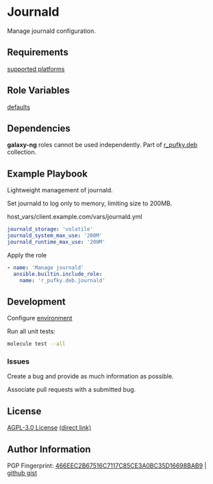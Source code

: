 # Journald
Manage journald configuration.

## Requirements
[supported platforms](https://github.com/r-pufky/ansible_journald/blob/main/meta/main.yml)

## Role Variables
[defaults](https://github.com/r-pufky/ansible_journald/blob/main/defaults/main.yml)

## Dependencies
**galaxy-ng** roles cannot be used independently. Part of
[r_pufky.deb](https://github.com/r-pufky/ansible_collection_deb) collection.

## Example Playbook
Lightweight management of journald.

Set journald to log only to memory, limiting size to 200MB.

host_vars/client.example.com/vars/journald.yml
``` yaml
journald_storage: 'volatile'
journald_system_max_use: '200M'
journald_runtime_max_use: '200M'
```

Apply the role
``` yaml
- name: 'Manage journald'
  ansible.builtin.include_role:
    name: 'r_pufky.deb.journald'
```

## Development
Configure [environment](https://github.com/r-pufky/ansible_collection_docs/blob/main/dev/environment/README.md)

Run all unit tests:
``` bash
molecule test --all
```

### Issues
Create a bug and provide as much information as possible.

Associate pull requests with a submitted bug.

## License
[AGPL-3.0 License](https://www.tldrlegal.com/license/gnu-affero-general-public-license-v3-agpl-3-0)
 [(direct link)](https://github.com/r-pufky/ansible_journald/blob/main/LICENSE)

## Author Information
PGP Fingerprint: [466EEC2B67516C7117C85CE3A0BC35D16698BAB9](https://keys.openpgp.org/vks/v1/by-fingerprint/466EEC2B67516C7117C85CE3A0BC35D16698BAB9)
| [github gist](https://gist.github.com/r-pufky/a8df36977c55b5bb20829267c4c49d22)
